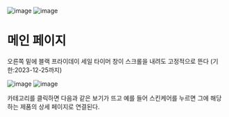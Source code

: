 ![image](https://github.com/dpcdrypak/SERVLET_20210985/assets/112855199/81d94499-f0bb-4d3e-897e-dc14adb9303a) ![image](https://github.com/dpcdrypak/SERVLET_20210985/assets/112855199/4f74d62f-2f35-47a1-90aa-1e0ae8b4027b)

# 메인 페이지 
오른쪽 밑에 블랙 프라이데이 세일 타이머 창이 스크롤을 내려도 고정적으로 뜬다 (기한:2023-12-25까지)

![image](https://github.com/dpcdrypak/SERVLET_20210985/assets/112855199/b5ca291e-94d6-4fd9-bf7b-4f1e3476569c)
![image](https://github.com/dpcdrypak/SERVLET_20210985/assets/112855199/db9a4c2b-748c-47af-bf56-091d09f8c38e)

카테고리를 클릭하면 다음과 같은 보기가 뜨고 예를 들어 스킨케어를 누르면 그에 해당하는 제품의 상세 페이지로 연결된다.
